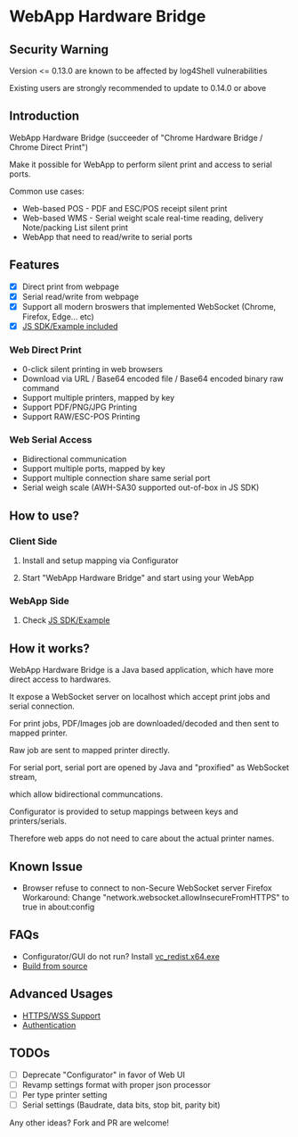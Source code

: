 # WebApp Hardware Bridge

## Security Warning

Version <= 0.13.0 are known to be affected by log4Shell vulnerabilities

Existing users are strongly recommended to update to 0.14.0 or above

## Introduction

WebApp Hardware Bridge (succeeder of "Chrome Hardware Bridge / Chrome Direct Print")

Make it possible for WebApp to perform silent print and access to serial ports.

Common use cases:
- Web-based POS - PDF and ESC/POS receipt silent print
- Web-based WMS - Serial weight scale real-time reading, delivery Note/packing List silent print
- WebApp that need to read/write to serial ports

## Features

- [x] Direct print from webpage
- [x] Serial read/write from webpage
- [x] Support all modern broswers that implemented WebSocket (Chrome, Firefox, Edge... etc)
- [x] [JS SDK/Example included](demo)

### Web Direct Print
- 0-click silent printing in web browsers
- Download via URL / Base64 encoded file / Base64 encoded binary raw command
- Support multiple printers, mapped by key
- Support PDF/PNG/JPG Printing
- Support RAW/ESC-POS Printing

### Web Serial Access
- Bidirectional communication
- Support multiple ports, mapped by key
- Support multiple connection share same serial port
- Serial weigh scale (AWH-SA30 supported out-of-box in JS SDK)

## How to use?

### Client Side

1. Install and setup mapping via Configurator

2. Start "WebApp Hardware Bridge" and start using your WebApp

### WebApp Side

1. Check [JS SDK/Example](demo)

## How it works?

WebApp Hardware Bridge is a Java based application, which have more direct access to hardwares.

It expose a WebSocket server on localhost which accept print jobs and serial connection.


For print jobs, PDF/Images job are downloaded/decoded and then sent to mapped printer.

Raw job are sent to mapped printer directly.


For serial port, serial port are opened by Java and "proxified" as WebSocket stream,

which allow bidirectional communcations.


Configurator is provided to setup mappings between keys and printers/serials.

Therefore web apps do not need to care about the actual printer names.

## Known Issue

- Browser refuse to connect to non-Secure WebSocket server
  Firefox Workaround: Change "network.websocket.allowInsecureFromHTTPS" to true in about:config

## FAQs

- Configurator/GUI do not run? Install [vc_redist.x64.exe](
https://www.microsoft.com/en-US/download/details.aspx?id=48145)
- [Build from source](../../wiki/Build-from-source)

## Advanced Usages

- [HTTPS/WSS Support](../../wiki/HTTPS-WSS-Support)
- [Authentication](../../wiki/Authentication)

## TODOs
- [ ] Deprecate "Configurator" in favor of Web UI
- [ ] Revamp settings format with proper json processor
- [ ] Per type printer setting
- [ ] Serial settings (Baudrate, data bits, stop bit, parity bit)

Any other ideas? Fork and PR are welcome!
